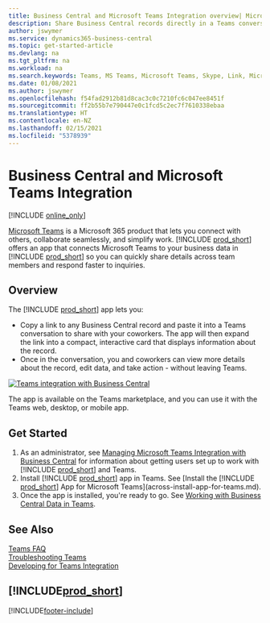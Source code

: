 ```yaml
---
title: Business Central and Microsoft Teams Integration overview| Microsoft Docs
description: Share Business Central records directly in a Teams conversation.
author: jswymer
ms.service: dynamics365-business-central
ms.topic: get-started-article
ms.devlang: na
ms.tgt_pltfrm: na
ms.workload: na
ms.search.keywords: Teams, MS Teams, Microsoft Teams, Skype, Link, Microsoft 365, collaborate, collaboration, teamwork
ms.date: 01/08/2021
ms.author: jswymer
ms.openlocfilehash: f54fad2912b81d8cac3c0c7210fc6c047ee8451f
ms.sourcegitcommit: ff2b55b7e790447e0c1fcd5c2ec7f7610338ebaa
ms.translationtype: HT
ms.contentlocale: en-NZ
ms.lasthandoff: 02/15/2021
ms.locfileid: "5378939"
---
```

# <a name="business-central-and-microsoft-teams-integration"></a>Business Central and Microsoft Teams Integration

[!INCLUDE [online_only](includes/online_only.md)]

[Microsoft Teams](https://www.microsoft.com/en-us/microsoft-365/microsoft-teams) is a Microsoft 365 product that lets you connect with others, collaborate seamlessly, and simplify work. [!INCLUDE [prod_short](includes/prod_short.md)] offers an app that connects Microsoft Teams to your business data in [!INCLUDE [prod_short](includes/prod_short.md)] so you can quickly share details across team members and respond faster to inquiries.

## <a name="overview"></a>Overview

The [!INCLUDE [prod_short](includes/prod_short.md)] app lets you:

- Copy a link to any Business Central record and paste it into a Teams conversation to share with your coworkers. The app will then expand the link into a compact, interactive card that displays information about the record.
- Once in the conversation, you and coworkers can view more details about the record, edit data, and take action - without leaving Teams.

[![Teams integration with Business Central](media/teams-intro-v3.png)](media/teams-intro-v3.png#lightbox)

The app is available on the Teams marketplace, and you can use it with the Teams web, desktop, or mobile app.

## <a name="get-started"></a>Get Started

1. As an administrator, see [Managing Microsoft Teams Integration with Business Central](admin-teams-integration.md) for information about getting users set up to work with [!INCLUDE [prod_short](includes/prod_short.md)] and Teams.
2. Install [!INCLUDE [prod_short](includes/prod_short.md)] app in Teams. See [Install the [!INCLUDE [prod_short](includes/prod_short.md)] App for Microsoft Teams](across-install-app-for-teams.md).
3. Once the app is installed, you're ready to go. See [Working with Business Central Data in Teams](across-working-with-teams.md). 

## <a name="see-also"></a>See Also

[Teams FAQ](teams-faq.md)  
[Troubleshooting Teams](admin-teams-troubleshooting.md)  
[Developing for Teams Integration](/dynamics365/business-central/dev-itpro/developer/devenv-develop-for-teams)  
## [!INCLUDE[prod_short](includes/free_trial_md.md)]  


[!INCLUDE[footer-include](includes/footer-banner.md)]